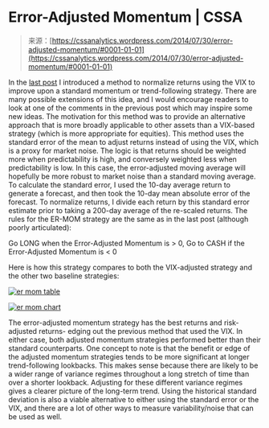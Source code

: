 <!--yml
category: 未分类
date: 2024-05-12 17:52:46
-->

# Error-Adjusted Momentum | CSSA

> 来源：[https://cssanalytics.wordpress.com/2014/07/30/error-adjusted-momentum/#0001-01-01](https://cssanalytics.wordpress.com/2014/07/30/error-adjusted-momentum/#0001-01-01)

In the [last post](https://cssanalytics.wordpress.com/2014/07/29/vix-adjusted-momentum/ "VIX-Adjusted Momentum") I introduced a method to normalize returns using the VIX to improve upon a standard momentum or trend-following strategy. There are many possible extensions of this idea, and I would encourage readers to look at one of the comments in the previous post which may inspire some new ideas. The motivation for this method was to provide an alternative approach that is more broadly applicable to other assets than a VIX-based strategy (which is more appropriate for equities). This method uses the standard error of the mean to adjust returns instead of using the VIX, which is a proxy for market noise. The logic is that returns should be weighted more when predictability is high, and conversely weighted less when predictability is low. In this case, the error-adjusted moving average will hopefully be more robust to market noise than a standard moving average. To calculate the standard error, I used the 10-day average return to generate a forecast, and then took the 10-day mean absolute error of the forecast. To normalize returns, I divide each return by this standard error estimate prior to taking a 200-day average of the re-scaled returns. The rules for the ER-MOM strategy are the same as in the last post (although poorly articulated):

Go LONG when the Error-Adjusted Momentum is > 0, Go to CASH if the Error-Adjusted Momentum is < 0

Here is how this strategy compares to both the VIX-adjusted strategy and the other two baseline strategies:

[![er mom table](img/1a11a643c14ad7c647f1ef9e0d8c76dd.png)](https://cssanalytics.files.wordpress.com/2014/07/er-mom-table.png)

[![er mom chart](img/83d1e0f5567170bec64ca1690c229e3f.png)](https://cssanalytics.files.wordpress.com/2014/07/er-mom-chart.png)

The error-adjusted momentum strategy has the best returns and risk-adjusted returns- edging out the previous method that used the VIX. In either case, both adjusted momentum strategies performed better than their standard counterparts. One concept to note is that the benefit or edge of the adjusted momentum strategies tends to be more significant at longer trend-following lookbacks. This makes sense because there are likely to be a wider range of variance regimes throughout a long stretch of time than over a shorter lookback. Adjusting for these different variance regimes gives a clearer picture of the long-term trend. Using the historical standard deviation is also a viable alternative to either using the standard error or the VIX, and there are a lot of other ways to measure variability/noise that can be used as well.